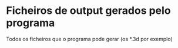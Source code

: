 # Ficheiros de output gerados pelo programa
Todos os ficheiros que o programa pode gerar (os *.3d por exemplo)